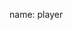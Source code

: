 name: player

<asciinema-player autoload="true" src="casts/kops-apps.json" theme="monokai" idle-time-limit="2" font-size="18px" rows="25" cols="90"></asciinema-player>
